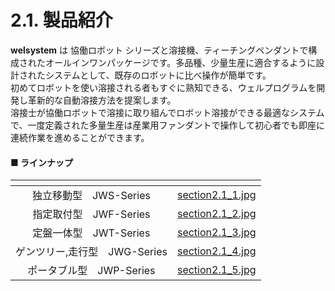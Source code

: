 # 2.1. 製品紹介

**welsystem** は 協働ロボット シリーズと溶接機、ティーチングペンダントで構成されたオールインワンパッケージです。多品種、少量生産に適合するように設計されたシステムとして、既存のロボットに比べ操作が簡単です。\
初めてロボットを使い溶接される者もすぐに熟知できる、ウェルプログラムを開発し革新的な自動溶接方法を提案します。\
溶接士が協働ロボットで溶接に取り組んでロボット溶接ができる最適なシステムで、一度定義された多量生産は産業用ファンダントで操作して初心者でも即座に連続作業を進めることができます。

#### ■ ラインナップ

<table data-view="cards"><thead><tr><th align="center"></th><th data-hidden data-card-cover data-type="files"></th></tr></thead><tbody><tr><td align="center">独立移動型　JWS-Series</td><td><a href="../images/jp/chapter2/section2.1_1.jpg">section2.1_1.jpg</a></td></tr><tr><td align="center">指定取付型　JWF-Series</td><td><a href="../images/jp/chapter2/section2.1_2.jpg">section2.1_2.jpg</a></td></tr><tr><td align="center">定盤一体型　JWT-Series</td><td><a href="../images/jp/chapter2/section2.1_3.jpg">section2.1_3.jpg</a></td></tr><tr><td align="center">ゲンツリー,走行型　JWG-Series</td><td><a href="../images/jp/chapter2/section2.1_4.jpg">section2.1_4.jpg</a></td></tr><tr><td align="center">ポータブル型　JWP-Series</td><td><a href="../images/jp/chapter2/section2.1_5.jpg">section2.1_5.jpg</a></td></tr></tbody></table>
